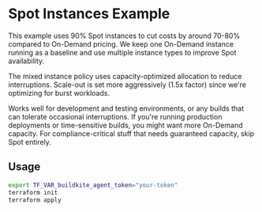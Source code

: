 # Spot Instances Example

This example uses 90% Spot instances to cut costs by around 70-80% compared to On-Demand pricing. We keep one On-Demand instance running as a baseline and use multiple instance types to improve Spot availability.

The mixed instance policy uses capacity-optimized allocation to reduce interruptions. Scale-out is set more aggressively (1.5x factor) since we're optimizing for burst workloads.

Works well for development and testing environments, or any builds that can tolerate occasional interruptions. If you're running production deployments or time-sensitive builds, you might want more On-Demand capacity. For compliance-critical stuff that needs guaranteed capacity, skip Spot entirely.

## Usage

```bash
export TF_VAR_buildkite_agent_token="your-token"
terraform init
terraform apply
```
